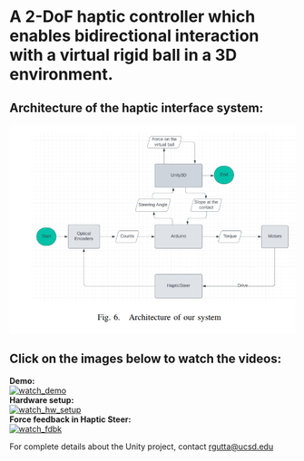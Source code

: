 # A 2-DoF haptic controller which enables bidirectional interaction with a virtual rigid ball in a 3D environment.

## Architecture of the haptic interface system:
![architecture](/Images/architecture.png)

## Click on the images below to watch the videos:
**Demo:** <br>
[![watch_demo](https://img.youtube.com/vi/2q8rHm4gK60/1.jpg)](https://www.youtube.com/watch?v=2q8rHm4gK60)
<br>
**Hardware setup:** <br>
[![watch_hw_setup](https://img.youtube.com/vi/D9nIS4LXtgA/0.jpg)](https://www.youtube.com/watch?v=D9nIS4LXtgA)
<br>
**Force feedback in Haptic Steer:** <br>
[![watch_fdbk](https://img.youtube.com/vi/WZXPGZhVnqc/0.jpg)](https://www.youtube.com/watch?v=WZXPGZhVnqc)
<br>


For complete details about the Unity project, contact rgutta@ucsd.edu
